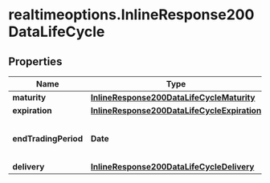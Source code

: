 # realtimeoptions.InlineResponse200DataLifeCycle

## Properties

Name | Type | Description | Notes
------------ | ------------- | ------------- | -------------
**maturity** | [**InlineResponse200DataLifeCycleMaturity**](InlineResponse200DataLifeCycleMaturity.md) |  | [optional] 
**expiration** | [**InlineResponse200DataLifeCycleExpiration**](InlineResponse200DataLifeCycleExpiration.md) |  | [optional] 
**endTradingPeriod** | **Date** | Date of the last trading day (inclusive). | [optional] 
**delivery** | [**InlineResponse200DataLifeCycleDelivery**](InlineResponse200DataLifeCycleDelivery.md) |  | [optional] 


